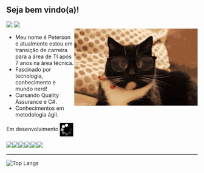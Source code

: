 ## Seja bem vindo(a)!

<div>
  <a href="https://www.linkedin.com/in/peterson-patric/" target="_blank"><img src="https://img.shields.io/badge/-LinkedIn-%230077B5?style=for-the-badge&logo=linkedin&logoColor=white" target="_blank"></a> 
  <a href = "mailto:peterson.carnelossi@gmail.com"><img src="https://img.shields.io/badge/-Gmail-%23333?style=for-the-badge&logo=gmail&logoColor=white" target="_blank"></a>
</div>

<img src = "banner.gif" width = "325px" align = "right">

 - Meu nome é Peterson e atualmente estou em transição de carreira para a área de TI após 7 anos na área técnica.  
 - Fascinado por tecnologia, conhecimento e mundo nerd!   
 - Cursando Quality Assurance e C#.
 - Conhecimentos em metodologia ágil.
 
Em desenvolvimento <img src = "loading2.gif" width = "35px"  align = "center">

<img src="https://cdn.jsdelivr.net/gh/devicons/devicon/icons/arduino/arduino-original-wordmark.svg" width = "50px" /><img src="https://cdn.jsdelivr.net/gh/devicons/devicon/icons/java/java-original-wordmark.svg" width = "50px" /><img src="https://cdn.jsdelivr.net/gh/devicons/devicon/icons/python/python-original-wordmark.svg" width = "50px"/><img src="https://cdn.jsdelivr.net/gh/devicons/devicon/icons/vscode/vscode-original-wordmark.svg" width = "50px"/><img src="https://cdn.jsdelivr.net/gh/devicons/devicon/icons/selenium/selenium-original.svg" width = "50px"/><img src="https://cdn.jsdelivr.net/gh/devicons/devicon/icons/jira/jira-original-wordmark.svg" width = "50px"/>
                 
---

![Top Langs](https://github-readme-stats.vercel.app/api/top-langs/?username=PetersonPPCarnelossi&layout=compact&langs_count=16&theme=github_dark)



